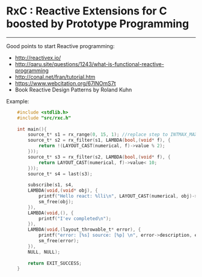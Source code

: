 # RxC : Reactive Extensions for C boosted by Prototype Programming 
---
Good points to start Reactive programming:
- <http://reactivex.io/>
- <http://qaru.site/questions/1243/what-is-functional-reactive-programming>
- <http://conal.net/fran/tutorial.htm>
- <https://www.webcitation.org/67lNOmS7t>
- Book Reactive Design Patterns by Roland Kuhn

Example: 

```c
    #include <stdlib.h>
    #include "src/rxc.h"
    
    int main(){
        source_t* s1 = rx_range(0, 15, 1); //replace step to INTMAX_MAX/10 for see throwing
        source_t* s2 = rx_filter(s1, LAMBDA(bool,(void* f), {
            return !(LAYOUT_CAST(numerical, f)->value % 2);
        }));
        source_t* s3 = rx_filter(s2, LAMBDA(bool,(void* f), {
            return LAYOUT_CAST(numerical, f)->value< 10;
        }));
        source_t* s4 = last(s3);
    
        subscribe(s1, s4,
        LAMBDA(void,(void* obj), {
            printf("Hello react: %lli\n", LAYOUT_CAST(numerical, obj)->value);
            sm_free(obj);
        }),
        LAMBDA(void,(), {
            printf("I'ev completed\n");
        }),
        LAMBDA(void,(layout_throwable_t* error), {
            printf("error: [%s] source: [%p] \n", error->description, error->source);
            sm_free(error);
        }),
        NULL, NULL);
    
        return EXIT_SUCCESS;
    }
```
